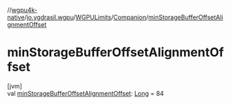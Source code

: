 //[wgpu4k-native](../../../../index.md)/[io.ygdrasil.wgpu](../../index.md)/[WGPULimits](../index.md)/[Companion](index.md)/[minStorageBufferOffsetAlignmentOffset](min-storage-buffer-offset-alignment-offset.md)

# minStorageBufferOffsetAlignmentOffset

[jvm]\
val [minStorageBufferOffsetAlignmentOffset](min-storage-buffer-offset-alignment-offset.md): [Long](https://kotlinlang.org/api/core/kotlin-stdlib/kotlin/-long/index.html) = 84